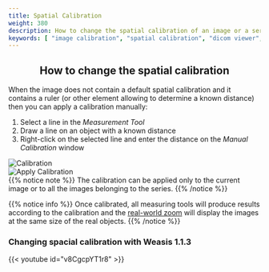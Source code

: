 ```yaml
---
title: Spatial Calibration
weight: 380
description: How to change the spatial calibration of an image or a series
keywords: [ "image calibration", "spatial calibration", "dicom viewer", "free dicom viewer", "open source dicom viewer", "weasis dicom viewer",  "multi-platform dicom viewer", "dicom", "pacs", "pacs viewer" ]
---
```


## <center>How to change the spatial calibration</center>

When the image does not contain a default spatial calibration and it contains a ruler (or other element allowing to determine a known distance) then you can apply a calibration manually:

1. Select a line in the *Measurement Tool*
2. Draw a line on an object with a known distance
3. Right-click on the selected line and enter the distance on the *Manual Calibration* window

![Calibration](/tuto/spatial-calibration.jpg?classes=shadow&width=700px)
<br>
![Apply Calibration](/tuto/apply-calibration.png?classes=shadow)
<br>
{{% notice note %}}
The calibration can be applied only to the current image or to all the images belonging to the series.
{{% /notice %}}

{{% notice info %}}
Once calibrated, all measuring tools will produce results according to the calibration and the [real-world zoom](../zoom/#real-world-zoom) will display the images at the same size of the real objects.
{{% /notice %}}

### Changing spacial calibration with Weasis 1.1.3
{{< youtube id="v8CgcpYT1r8" >}}
